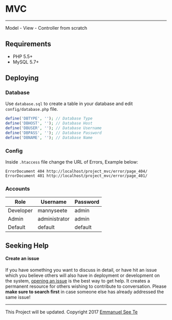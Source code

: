# MVC
-----------
Model - View - Controller from scratch

Requirements
------------
- PHP 5.5+
- MySQL 5.7+

Deploying
------------
### Database
Use `database.sql` to create a table in your database and edit `config/database.php` file.
```php
define('DBTYPE', ''); // Database Type
define('DBHOST', ''); // Database Host
define('DBUSER', ''); // Database Username
define('DBPASS', ''); // Database Password
define('DBNAME', ''); // Database Name
```

### Config
Inside `.htaccess` file change the URL of Errors, Example below:
```htaccess
ErrorDocument 404 http://localhost/project_mvc/error/page_404/
ErrorDocument 401 http://localhost/project_mvc/error/page_401/
```

### Accounts
| Role          | Username      | Password  |
| ------------- | ------------- | --------- |
| Developer     | mannyseete    | admin     |
| Admin         | administrator | admin     |
| Default       | default       | default   |

Seeking Help
------------
#### Create an issue
If you have something you want to discuss in detail, or have hit an issue which you believe others will also have in deployment or development on the system, [opening an issue](https://github.com/Twiistrz/Project-MVC/issues) is the best way to get help. It creates a permanent resource for others wishing to contribute to conversation. Please **make sure to search first** in case someone else has already addressed the same issue!

------------
This Project will be updated.
Copyright 2017 [Emmanuel See Te](https://emmanuelseete.xyz)
